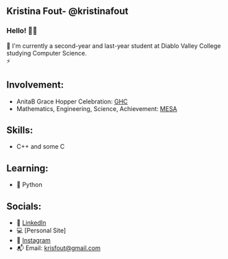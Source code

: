 ## Kristina Fout- @kristinafout
### Hello! 👋🏼
📓 I'm currently a second-year and last-year student at Diablo Valley College studying Computer Science. <br>
⚡️ 

## Involvement:
* AnitaB Grace Hopper Celebration: [GHC](https://ghc.anitab.org/)
* Mathematics, Engineering, Science, Achievement: [MESA](https://mesa.ucop.edu/)

## Skills:
* C++ and some C
## Learning:
* 🐍 Python

## Socials:
* 🔗 [LinkedIn](https://www.linkedin.com/in/kristina-f-66b0a8227/)
* 💻 [Personal Site]
* 💌 [Instagram](https://www.instagram.com/kristinafout/?hl=en)
* 📬 Email: krisfout@gmail.com
